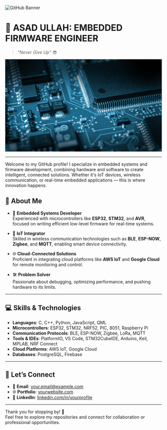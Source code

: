 ![GitHub Banner](./banner.png) <!-- Replace with your banner image filename -->

# 👋 ASAD ULLAH: EMBEDDED FIRMWARE ENGINEER

> *"Never Give Up"* 😎

![My Image](360_F_460636484_5KLRqy4CgptG7Bt4S1nY80v7tPm3e5Tm.jpg)

---

Welcome to my GitHub profile! I specialize in embedded systems and firmware development, combining hardware and software to create intelligent, connected solutions. Whether it's IoT devices, wireless communication, or real-time embedded applications — this is where innovation happens.



## 🔧 About Me

- 🎯 **Embedded Systems Developer**  
   Experienced with microcontrollers like **ESP32**, **STM32**, and **AVR**, focused on writing efficient low-level firmware for real-time systems.

- 📡 **IoT Integrator**  
   Skilled in wireless communication technologies such as **BLE**, **ESP-NOW**, **Zigbee**, and **MQTT**, enabling smart device connectivity.

- 🌐 **Cloud-Connected Solutions**  
   Proficient in integrating cloud platforms like **AWS IoT** and **Google Cloud** for remote monitoring and control.

- 🛠 **Problem Solver**  
   Passionate about debugging, optimizing performance, and pushing hardware to its limits.

---

## 💻 Skills & Technologies

- **Languages**: C, C++, Python, JavaScript, QML  
- **Microcontrollers**: ESP32, STM32, NRF52, PIC, 8051, Raspberry Pi  
- **Communication Protocols**: BLE, ESP-NOW, Zigbee, LoRa, MQTT  
- **Tools & IDEs**: PlatformIO, VS Code, STM32CubeIDE, Arduino, Keil, MPLAB, NRF Connect  
- **Cloud Platforms**: AWS IoT, Google Cloud  
- **Databases**: PostgreSQL, Firebase  

---

## 🔗 Let’s Connect

- 📧 **Email**: your.email@example.com  
- 🌐 **Portfolio**: [yourwebsite.com](https://yourwebsite.com)  
- 💼 **LinkedIn**: [linkedin.com/in/yourprofile](https://linkedin.com/in/yourprofile)  

---

Thank you for stopping by! 🚀  
Feel free to explore my repositories and connect for collaboration or professional opportunities.
